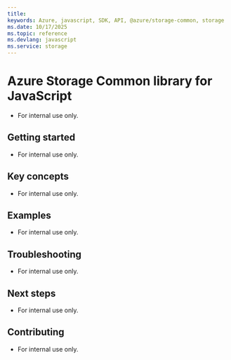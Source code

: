 ```yaml
---
title: 
keywords: Azure, javascript, SDK, API, @azure/storage-common, storage
ms.date: 10/17/2025
ms.topic: reference
ms.devlang: javascript
ms.service: storage
---
```

# Azure Storage Common library for JavaScript

- For internal use only.

## Getting started

- For internal use only.

## Key concepts

- For internal use only.

## Examples

- For internal use only.

## Troubleshooting

- For internal use only.

## Next steps

- For internal use only.

## Contributing

- For internal use only.

